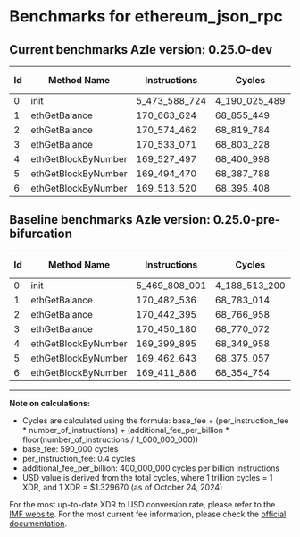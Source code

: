 # Benchmarks for ethereum_json_rpc

## Current benchmarks Azle version: 0.25.0-dev

| Id  | Method Name         | Instructions  | Cycles        | USD           | USD/Million Calls | Change                              |
| --- | ------------------- | ------------- | ------------- | ------------- | ----------------- | ----------------------------------- |
| 0   | init                | 5_473_588_724 | 4_190_025_489 | $0.0055713512 | $5_571.35         | <font color="red">+3_780_723</font> |
| 1   | ethGetBalance       | 170_663_624   | 68_855_449    | $0.0000915550 | $91.55            | <font color="red">+181_088</font>   |
| 2   | ethGetBalance       | 170_574_462   | 68_819_784    | $0.0000915076 | $91.50            | <font color="red">+132_067</font>   |
| 3   | ethGetBalance       | 170_533_071   | 68_803_228    | $0.0000914856 | $91.48            | <font color="red">+82_891</font>    |
| 4   | ethGetBlockByNumber | 169_527_497   | 68_400_998    | $0.0000909508 | $90.95            | <font color="red">+127_602</font>   |
| 5   | ethGetBlockByNumber | 169_494_470   | 68_387_788    | $0.0000909332 | $90.93            | <font color="red">+31_827</font>    |
| 6   | ethGetBlockByNumber | 169_513_520   | 68_395_408    | $0.0000909433 | $90.94            | <font color="red">+101_634</font>   |

## Baseline benchmarks Azle version: 0.25.0-pre-bifurcation

| Id  | Method Name         | Instructions  | Cycles        | USD           | USD/Million Calls |
| --- | ------------------- | ------------- | ------------- | ------------- | ----------------- |
| 0   | init                | 5_469_808_001 | 4_188_513_200 | $0.0055693403 | $5_569.34         |
| 1   | ethGetBalance       | 170_482_536   | 68_783_014    | $0.0000914587 | $91.45            |
| 2   | ethGetBalance       | 170_442_395   | 68_766_958    | $0.0000914374 | $91.43            |
| 3   | ethGetBalance       | 170_450_180   | 68_770_072    | $0.0000914415 | $91.44            |
| 4   | ethGetBlockByNumber | 169_399_895   | 68_349_958    | $0.0000908829 | $90.88            |
| 5   | ethGetBlockByNumber | 169_462_643   | 68_375_057    | $0.0000909163 | $90.91            |
| 6   | ethGetBlockByNumber | 169_411_886   | 68_354_754    | $0.0000908893 | $90.88            |

---

**Note on calculations:**

-   Cycles are calculated using the formula: base_fee + (per_instruction_fee \* number_of_instructions) + (additional_fee_per_billion \* floor(number_of_instructions / 1_000_000_000))
-   base_fee: 590_000 cycles
-   per_instruction_fee: 0.4 cycles
-   additional_fee_per_billion: 400_000_000 cycles per billion instructions
-   USD value is derived from the total cycles, where 1 trillion cycles = 1 XDR, and 1 XDR = $1.329670 (as of October 24, 2024)

For the most up-to-date XDR to USD conversion rate, please refer to the [IMF website](https://www.imf.org/external/np/fin/data/rms_sdrv.aspx).
For the most current fee information, please check the [official documentation](https://internetcomputer.org/docs/current/developer-docs/gas-cost#execution).
